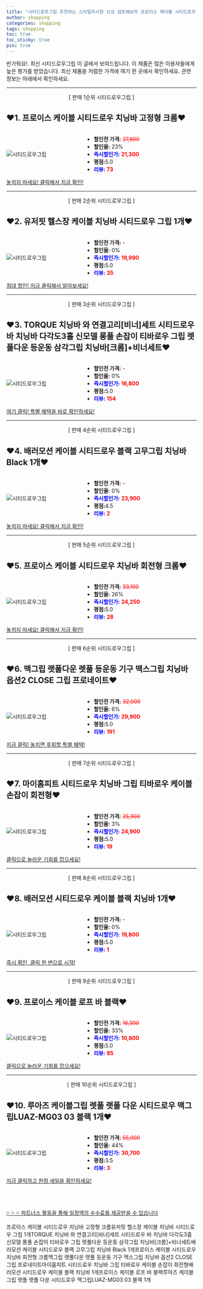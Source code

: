```yaml
---
title: "시티드로우그립 추천하는 스타일리시한 신상 검토해보자 프로이스 케이블 시티드로우 치닝바 고정형"
author: shopping
categories: shopping
tags: shopping
toc: true
toc_sticky: true
pin: true
---
```

반가워요!. 최신 시티드로우그립 이 글에서 보여드립니다. 이 제품은 많은 이용자들에게 높은 평가를 받았습니다. 최신 제품을 저렴한 가격에 여기 한 곳에서 확인하세요. 관련 정보는 아래에서 확인하세요.

---
<p class="toplist" style="margin: 0 auto; display: block; width: fit-content;">[ 판매 1순위 시티드로우그립 ]</p>

<h2><strong>❤️1. 프로이스 케이블 시티드로우 치닝바 고정형 크롬❤️</strong></h2>

<div style="display: flex; align-items: center;">
    <div style="flex: 0.4;">
        <img src="https://thumbnail6.coupangcdn.com/thumbnails/remote/230x230ex/image/retail/images/2020/04/16/20/2/153334fd-6245-4272-a04a-42e71fb7ae5e.jpg" alt="시티드로우그립" style="max-width: 100%;">
    </div>
    <div style="flex: 0.6; margin-left: 10px;">
        <ul>
            <li><strong>할인전 가격:</strong> <del style="color: red;">27,800</del></li>
            <li><strong>할인율:</strong> 23%</li>
            <li><span style='color:blue'><strong>즉시할인가:</strong></span> <span style='color:red'><strong>21,300</strong></span></li>
            <li><strong>평점:</strong>5.0</li>
            <li><span style='color:blue'><strong>리뷰:</strong></span> <span style='color:red'><strong>73</strong></span></li>
        </ul>
    </div>
</div>
<div class="center">
    <a href="https://selin100587001.github.io?lptag=AF9450613&subid=githubio&pageKey=1486073289&traceid=V0-153&itemId=2552026597&vendorItemId=70544587735" class="myButton">
        놓치지 마세요! 클릭해서 지금 확인!
    </a>
</div>


---
<p class="toplist" style="margin: 0 auto; display: block; width: fit-content;">[ 판매 2순위 시티드로우그립 ]</p>

<h2><strong>❤️2. 유저핏 헬스장 케이블 치닝바 시티드로우 그립 1개❤️</strong></h2>

<div style="display: flex; align-items: center;">
    <div style="flex: 0.4;">
        <img src="https://thumbnail10.coupangcdn.com/thumbnails/remote/230x230ex/image/vendor_inventory/54bc/74c0e5fb43a2ea9752919564b1f674f8e568d0fff0c7e1426761396cc4c7.jpg" alt="시티드로우그립" style="max-width: 100%;">
    </div>
    <div style="flex: 0.6; margin-left: 10px;">
        <ul>
            <li><strong>할인전 가격:</strong> <del style="color: red;">-</del></li>
            <li><strong>할인율:</strong> 0%</li>
            <li><span style='color:blue'><strong>즉시할인가:</strong></span> <span style='color:red'><strong>19,990</strong></span></li>
            <li><strong>평점:</strong>5.0</li>
            <li><span style='color:blue'><strong>리뷰:</strong></span> <span style='color:red'><strong>35</strong></span></li>
        </ul>
    </div>
</div>
<div class="center">
    <a href="https://selin100587001.github.io?lptag=AF9450613&subid=githubio&pageKey=5732967821&traceid=V0-153&itemId=9626763023&vendorItemId=88560481575" class="myButton">
        최대 할인! 지금 클릭해서 알아보세요!
    </a>
</div>


---
<p class="toplist" style="margin: 0 auto; display: block; width: fit-content;">[ 판매 3순위 시티드로우그립 ]</p>

<h2><strong>❤️3. TORQUE 치닝바 와 연결고리[비너]세트 시티드로우 바 치닝바 다각도3홀 신모델 롱풀 손잡이 티바로우 그립 렛풀다운 등운동 삼각그립 치닝바[크롬]+비너세트❤️</strong></h2>

<div style="display: flex; align-items: center;">
    <div style="flex: 0.4;">
        <img src="https://thumbnail10.coupangcdn.com/thumbnails/remote/230x230ex/image/vendor_inventory/4ea5/f73546bc7c62fffd81e88202e4f355cb07c96efcf98d6418b4bc0b58d19c.jpg" alt="시티드로우그립" style="max-width: 100%;">
    </div>
    <div style="flex: 0.6; margin-left: 10px;">
        <ul>
            <li><strong>할인전 가격:</strong> <del style="color: red;">-</del></li>
            <li><strong>할인율:</strong> 0%</li>
            <li><span style='color:blue'><strong>즉시할인가:</strong></span> <span style='color:red'><strong>16,800</strong></span></li>
            <li><strong>평점:</strong>5.0</li>
            <li><span style='color:blue'><strong>리뷰:</strong></span> <span style='color:red'><strong>154</strong></span></li>
        </ul>
    </div>
</div>
<div class="center">
    <a href="https://selin100587001.github.io?lptag=AF9450613&subid=githubio&pageKey=7530141351&traceid=V0-153&itemId=19769319355&vendorItemId=79145685012" class="myButton">
        여기 클릭! 특별 혜택을 바로 확인하세요!
    </a>
</div>


---
<p class="toplist" style="margin: 0 auto; display: block; width: fit-content;">[ 판매 4순위 시티드로우그립 ]</p>

<h2><strong>❤️4. 배러모션 케이블 시티드로우 블랙 고무그립 치닝바 Black 1개❤️</strong></h2>

<div style="display: flex; align-items: center;">
    <div style="flex: 0.4;">
        <img src="https://thumbnail7.coupangcdn.com/thumbnails/remote/230x230ex/image/vendor_inventory/afe3/f883dd85687c54b0d6ac731ffcf119c4a761acc21684e31e8f78d1c1bf1a.jpg" alt="시티드로우그립" style="max-width: 100%;">
    </div>
    <div style="flex: 0.6; margin-left: 10px;">
        <ul>
            <li><strong>할인전 가격:</strong> <del style="color: red;">-</del></li>
            <li><strong>할인율:</strong> 0%</li>
            <li><span style='color:blue'><strong>즉시할인가:</strong></span> <span style='color:red'><strong>23,900</strong></span></li>
            <li><strong>평점:</strong>4.5</li>
            <li><span style='color:blue'><strong>리뷰:</strong></span> <span style='color:red'><strong>2</strong></span></li>
        </ul>
    </div>
</div>
<div class="center">
    <a href="https://selin100587001.github.io?lptag=AF9450613&subid=githubio&pageKey=8159052723&traceid=V0-153&itemId=23254828503&vendorItemId=90287225933" class="myButton">
        놓치지 마세요! 클릭해서 지금 확인!
    </a>
</div>


---
<p class="toplist" style="margin: 0 auto; display: block; width: fit-content;">[ 판매 5순위 시티드로우그립 ]</p>

<h2><strong>❤️5. 프로이스 케이블 시티드로우 치닝바 회전형 크롬❤️</strong></h2>

<div style="display: flex; align-items: center;">
    <div style="flex: 0.4;">
        <img src="https://thumbnail10.coupangcdn.com/thumbnails/remote/230x230ex/image/retail/images/2020/04/16/20/3/70de4f1d-f173-4357-a105-255ce41ab456.jpg" alt="시티드로우그립" style="max-width: 100%;">
    </div>
    <div style="flex: 0.6; margin-left: 10px;">
        <ul>
            <li><strong>할인전 가격:</strong> <del style="color: red;">33,100</del></li>
            <li><strong>할인율:</strong> 26%</li>
            <li><span style='color:blue'><strong>즉시할인가:</strong></span> <span style='color:red'><strong>24,250</strong></span></li>
            <li><strong>평점:</strong>5.0</li>
            <li><span style='color:blue'><strong>리뷰:</strong></span> <span style='color:red'><strong>28</strong></span></li>
        </ul>
    </div>
</div>
<div class="center">
    <a href="https://selin100587001.github.io?lptag=AF9450613&subid=githubio&pageKey=1486069561&traceid=V0-153&itemId=2552021484&vendorItemId=70544588611" class="myButton">
        놓치지 마세요! 클릭해서 지금 확인!
    </a>
</div>


---
<p class="toplist" style="margin: 0 auto; display: block; width: fit-content;">[ 판매 6순위 시티드로우그립 ]</p>

<h2><strong>❤️6. 맥그립 랫풀다운 렛풀 등운동 기구 맥스그립 치닝바 옵션2 CLOSE 그립 프로네이트❤️</strong></h2>

<div style="display: flex; align-items: center;">
    <div style="flex: 0.4;">
        <img src="https://thumbnail7.coupangcdn.com/thumbnails/remote/230x230ex/image/vendor_inventory/878d/0b1bc17a67b30590c0772eeb5013edcbcc97e7e906d1398d907f7a087512.png" alt="시티드로우그립" style="max-width: 100%;">
    </div>
    <div style="flex: 0.6; margin-left: 10px;">
        <ul>
            <li><strong>할인전 가격:</strong> <del style="color: red;">32,000</del></li>
            <li><strong>할인율:</strong> 6%</li>
            <li><span style='color:blue'><strong>즉시할인가:</strong></span> <span style='color:red'><strong>29,900</strong></span></li>
            <li><strong>평점:</strong>5.0</li>
            <li><span style='color:blue'><strong>리뷰:</strong></span> <span style='color:red'><strong>191</strong></span></li>
        </ul>
    </div>
</div>
<div class="center">
    <a href="https://selin100587001.github.io?lptag=AF9450613&subid=githubio&pageKey=5405833177&traceid=V0-153&itemId=8109660470&vendorItemId=90427732230" class="myButton">
        지금 클릭! 놓치면 후회할 특별 혜택!
    </a>
</div>


---
<p class="toplist" style="margin: 0 auto; display: block; width: fit-content;">[ 판매 7순위 시티드로우그립 ]</p>

<h2><strong>❤️7. 마이홈피트 시티드로우 치닝바 그립 티바로우 케이블 손잡이 회전형❤️</strong></h2>

<div style="display: flex; align-items: center;">
    <div style="flex: 0.4;">
        <img src="https://thumbnail9.coupangcdn.com/thumbnails/remote/230x230ex/image/vendor_inventory/506a/9dca72135516b42f5461d4ff63b97aec8d384995141c4b84bcaa2d81929a.jpg" alt="시티드로우그립" style="max-width: 100%;">
    </div>
    <div style="flex: 0.6; margin-left: 10px;">
        <ul>
            <li><strong>할인전 가격:</strong> <del style="color: red;">25,900</del></li>
            <li><strong>할인율:</strong> 3%</li>
            <li><span style='color:blue'><strong>즉시할인가:</strong></span> <span style='color:red'><strong>24,900</strong></span></li>
            <li><strong>평점:</strong>5.0</li>
            <li><span style='color:blue'><strong>리뷰:</strong></span> <span style='color:red'><strong>19</strong></span></li>
        </ul>
    </div>
</div>
<div class="center">
    <a href="https://selin100587001.github.io?lptag=AF9450613&subid=githubio&pageKey=7417284768&traceid=V0-153&itemId=19233001961&vendorItemId=86349475054" class="myButton">
        클릭으로 놀라운 기회를 잡으세요!
    </a>
</div>


---
<p class="toplist" style="margin: 0 auto; display: block; width: fit-content;">[ 판매 8순위 시티드로우그립 ]</p>

<h2><strong>❤️8. 배러모션 시티드로우 케이블 블랙 치닝바 1개❤️</strong></h2>

<div style="display: flex; align-items: center;">
    <div style="flex: 0.4;">
        <img src="https://thumbnail7.coupangcdn.com/thumbnails/remote/230x230ex/image/vendor_inventory/9272/537b4726e4fcecdcae7db33094bc074107baad3cae018df0ab106417e6eb.jpg" alt="시티드로우그립" style="max-width: 100%;">
    </div>
    <div style="flex: 0.6; margin-left: 10px;">
        <ul>
            <li><strong>할인전 가격:</strong> <del style="color: red;">-</del></li>
            <li><strong>할인율:</strong> 0%</li>
            <li><span style='color:blue'><strong>즉시할인가:</strong></span> <span style='color:red'><strong>19,800</strong></span></li>
            <li><strong>평점:</strong>5.0</li>
            <li><span style='color:blue'><strong>리뷰:</strong></span> <span style='color:red'><strong>1</strong></span></li>
        </ul>
    </div>
</div>
<div class="center">
    <a href="https://selin100587001.github.io?lptag=AF9450613&subid=githubio&pageKey=8156587667&traceid=V0-153&itemId=23239294276&vendorItemId=90271825300" class="myButton">
        즉시 확인, 클릭 한 번으로 시작!
    </a>
</div>


---
<p class="toplist" style="margin: 0 auto; display: block; width: fit-content;">[ 판매 9순위 시티드로우그립 ]</p>

<h2><strong>❤️9. 프로이스 케이블 로프 바 블랙❤️</strong></h2>

<div style="display: flex; align-items: center;">
    <div style="flex: 0.4;">
        <img src="https://thumbnail7.coupangcdn.com/thumbnails/remote/230x230ex/image/retail/images/2020/04/16/20/7/2407efe3-b1ca-461f-a5f7-9fc2e0e35898.jpg" alt="시티드로우그립" style="max-width: 100%;">
    </div>
    <div style="flex: 0.6; margin-left: 10px;">
        <ul>
            <li><strong>할인전 가격:</strong> <del style="color: red;">16,300</del></li>
            <li><strong>할인율:</strong> 33%</li>
            <li><span style='color:blue'><strong>즉시할인가:</strong></span> <span style='color:red'><strong>10,800</strong></span></li>
            <li><strong>평점:</strong>5.0</li>
            <li><span style='color:blue'><strong>리뷰:</strong></span> <span style='color:red'><strong>85</strong></span></li>
        </ul>
    </div>
</div>
<div class="center">
    <a href="https://selin100587001.github.io?lptag=AF9450613&subid=githubio&pageKey=1486071756&traceid=V0-153&itemId=2552024696&vendorItemId=70544587747" class="myButton">
        클릭으로 놀라운 기회를 잡으세요!
    </a>
</div>


---
<p class="toplist" style="margin: 0 auto; display: block; width: fit-content;">[ 판매 10순위 시티드로우그립 ]</p>

<h2><strong>❤️10. 루아즈 케이블그립 렛풀 랫풀 다운 시티드로우 맥그립LUAZ-MG03 03 블랙 1개❤️</strong></h2>

<div style="display: flex; align-items: center;">
    <div style="flex: 0.4;">
        <img src="https://thumbnail9.coupangcdn.com/thumbnails/remote/230x230ex/image/retail/images/2024/02/20/11/1/14f11d73-e959-488f-b2aa-fe30629d0613.jpg" alt="시티드로우그립" style="max-width: 100%;">
    </div>
    <div style="flex: 0.6; margin-left: 10px;">
        <ul>
            <li><strong>할인전 가격:</strong> <del style="color: red;">55,000</del></li>
            <li><strong>할인율:</strong> 44%</li>
            <li><span style='color:blue'><strong>즉시할인가:</strong></span> <span style='color:red'><strong>30,700</strong></span></li>
            <li><strong>평점:</strong>3.5</li>
            <li><span style='color:blue'><strong>리뷰:</strong></span> <span style='color:red'><strong>3</strong></span></li>
        </ul>
    </div>
</div>
<div class="center">
    <a href="https://selin100587001.github.io?lptag=AF9450613&subid=githubio&pageKey=7907521769&traceid=V0-153&itemId=21689975157&vendorItemId=88739812447" class="myButton">
        지금 클릭하고 한정 세일을 확인하세요!
    </a>
</div>

<br><br><br>[💦 💦 💦 파트너스 활동을 통해 일정액의 수수료를 제공받을 수 있습니다](https://link.coupang.com/a/bcpT2c)<br><br>프로이스 케이블 시티드로우 치닝바 고정형 크롬유저핏 헬스장 케이블 치닝바 시티드로우 그립 1개TORQUE 치닝바 와 연결고리[비너]세트 시티드로우 바 치닝바 다각도3홀 신모델 롱풀 손잡이 티바로우 그립 렛풀다운 등운동 삼각그립 치닝바[크롬]+비너세트배러모션 케이블 시티드로우 블랙 고무그립 치닝바 Black 1개프로이스 케이블 시티드로우 치닝바 회전형 크롬맥그립 랫풀다운 렛풀 등운동 기구 맥스그립 치닝바 옵션2 CLOSE 그립 프로네이트마이홈피트 시티드로우 치닝바 그립 티바로우 케이블 손잡이 회전형배러모션 시티드로우 케이블 블랙 치닝바 1개프로이스 케이블 로프 바 블랙루아즈 케이블그립 렛풀 랫풀 다운 시티드로우 맥그립LUAZ-MG03 03 블랙 1개